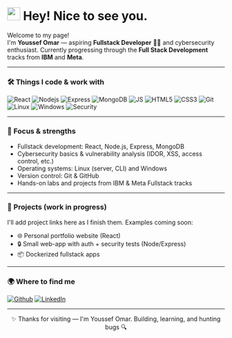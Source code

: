 <h1><img src="https://emojis.slackmojis.com/emojis/images/1531849430/4246/blob-sunglasses.gif?1531849430" width="30"/> Hey! Nice to see you.</h1>

<p>Welcome to my page! </br>
I'm <b>Youssef Omar</b> — aspiring <b>Fullstack Developer</b> 👨‍💻 and cybersecurity enthusiast.  
Currently progressing through the <b>Full Stack Development</b> tracks from <b>IBM</b> and <b>Meta</b>.</p>

---

<h3>🛠️ Things I code & work with</h3>
<p>
  <img alt="React" src="https://img.shields.io/badge/-React-45b8d8?style=flat-square&logo=react&logoColor=white" />
  <img alt="Nodejs" src="https://img.shields.io/badge/-Nodejs-43853d?style=flat-square&logo=Node.js&logoColor=white" />
  <img alt="Express" src="https://img.shields.io/badge/-Express.js-000000?style=flat-square&logo=express&logoColor=white" />
  <img alt="MongoDB" src="https://img.shields.io/badge/-MongoDB-13aa52?style=flat-square&logo=mongodb&logoColor=white" />
  <img alt="JS" src="https://img.shields.io/badge/-JavaScript-F7DF1E?style=flat-square&logo=javascript&logoColor=black" />
  <img alt="HTML5" src="https://img.shields.io/badge/-HTML5-E34F26?style=flat-square&logo=html5&logoColor=white" />
  <img alt="CSS3" src="https://img.shields.io/badge/-CSS3-1572B6?style=flat-square&logo=css3&logoColor=white" />
  <img alt="Git" src="https://img.shields.io/badge/-Git-F05032?style=flat-square&logo=git&logoColor=white" />
  <img alt="Linux" src="https://img.shields.io/badge/-Linux-000000?style=flat-square&logo=linux&logoColor=white" />
  <img alt="Windows" src="https://img.shields.io/badge/-Windows-0078D6?style=flat-square&logo=windows&logoColor=white" />
  <img alt="Security" src="https://img.shields.io/badge/-Cybersecurity-FF6B6B?style=flat-square&logo=owasp&logoColor=white" />
</p>

---

<h3>🔎 Focus & strengths</h3>
<ul>
  <li>Fullstack development: React, Node.js, Express, MongoDB</li>
  <li>Cybersecurity basics & vulnerability analysis (IDOR, XSS, access control, etc.)</li>
  <li>Operating systems: Linux (server, CLI) and Windows</li>
  <li>Version control: Git & GitHub</li>
  <li>Hands-on labs and projects from IBM & Meta Fullstack tracks</li>
</ul>

---

<h3>📂 Projects (work in progress)</h3>
<p>I'll add project links here as I finish them. Examples coming soon:</p>
<ul>
  <li>🌐 Personal portfolio website (React)</li>
  <li>🔒 Small web-app with auth + security tests (Node/Express)</li>
  <li>📦 Dockerized fullstack apps</li>
</ul>

---

<h3>🌍 Where to find me</h3>
<p>
  <a href="https://github.com/YOUR_GITHUB_USERNAME" target="_blank"><img alt="Github" src="https://img.shields.io/badge/GitHub-%2312100E.svg?&style=for-the-badge&logo=Github&logoColor=white" /></a>
  <a href="https://www.linkedin.com/in/youssefomarr" target="_blank"><img alt="LinkedIn" src="https://img.shields.io/badge/linkedin-%230077B5.svg?&style=for-the-badge&logo=linkedin&logoColor=white" /></a>
</p>

---

<p align="center">✨ Thanks for visiting — I'm Youssef Omar. Building, learning, and hunting bugs 🔍</p>
